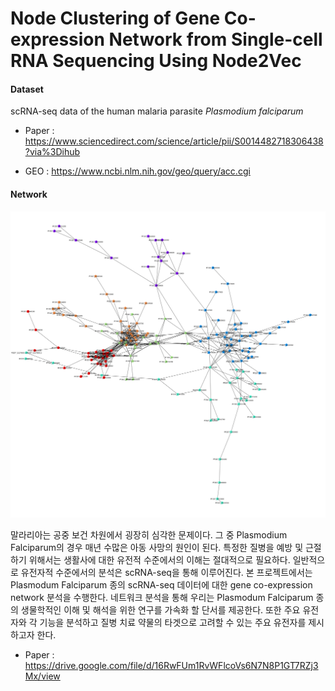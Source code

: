 # Node Clustering of Gene Co-expression Network from Single-cell RNA Sequencing Using Node2Vec


#### Dataset

scRNA-seq data of the human malaria parasite _Plasmodium falciparum_

- Paper : https://www.sciencedirect.com/science/article/pii/S0014482718306438?via%3Dihub

- GEO : https://www.ncbi.nlm.nih.gov/geo/query/acc.cgi


#### Network

<img src="https://github.com/mhlee216/Gene_Clustering_Node2Vec/blob/main/Network.png">




말라리아는 공중 보건 차원에서 굉장히 심각한 문제이다. 그 중 Plasmodium Falciparum의 경우 매년 수많은 아동 사망의 원인이 된다. 특정한 질병을 예방 및 근절하기 위해서는 생활사에 대한 유전적 수준에서의 이해는 절대적으로 필요하다. 일반적으로 유전자적 수준에서의 분석은 scRNA-seq을 통해 이루어진다. 본 프로젝트에서는 Plasmodum Falciparum 종의 scRNA-seq 데이터에 대한 gene co-expression network 분석을 수행한다. 네트워크 분석을 통해 우리는 Plasmodum Falciparum 종의 생물학적인 이해 및 해석을 위한 연구를 가속화 할 단서를 제공한다. 또한 주요 유전자와 각 기능을 분석하고 질병 치료 약물의 타겟으로 고려할 수 있는 주요 유전자를 제시하고자 한다. 

- Paper : https://drive.google.com/file/d/16RwFUm1RvWFlcoVs6N7N8P1GT7RZj3Mx/view
